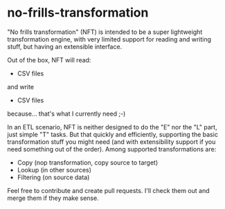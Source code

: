 # no-frills-transformation

"No frills transformation" (NFT) is intended to be a super lightweight transformation engine, with very limited support for reading and writing stuff, but having an extensible interface.

Out of the box, NFT will read:

* CSV files

and write

* CSV files

because... that's what I currently need ;-)

In an ETL scenario, NFT is neither designed to do the "E" nor the "L" part, just simple "T" tasks. 
But that quickly and efficiently, supporting the basic transformation stuff you might need (and
 with extensibility support if you need something out of the order). Among supported transformations are:

* Copy (nop transformation, copy source to target)
* Lookup (in other sources)
* Filtering (on source data)

Feel free to contribute and create pull requests. I'll check them out and merge them if they make sense.
